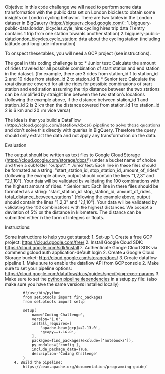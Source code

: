 Objetive:
In this code challenge we will need to perform some data transformation with the public data set on London bicicles to obtain some insights on London cycling behavior.
There are two tables in the London dataser in BigQauery (https://bigquery.cloud.google.com/):
	1. bigquery-public-data:london_bicycles.cyle_hire: cycling hires trip data (1 entry contains 1 trip from one station towards another station)
	2. bigquery-public-data:london_bicycles.cycle_station: data about the cycling station (including latitude and longitude information)

To onspect these tables, you will need a GCP project (see instructions).

The goal in this coding challenge is to:
	* Junior test: Calculate the amount of rides traveled for all possible combination of start station and end station in the dataset.
	(for example, there are 3 rides from station_id 1 to station_id 2 and 10 rides from station_id 2 to station_id 1)
	* Senior test: Calculate the total distance covered for all the rides for possible combinations of start station and end station assuming the trip distance between the two stations can be simplified by straight line between the two station's locations 
	(following the example above, if the distance between station_id 1 and station_id 2 is 2 km then the distance covered from station_id 1 to station_id 2 is 6 km and 20 km vice versa)
	
The idea is thar you build a DataFlow (https://cloud.google.com/dataflow/docs/) pipeline to solve these questions and don't solve this directly with queries in BigQuery. Therefore the query should only extract the data and not apply any transformation on the data.

Evaluation

The output should be written as text files to Google Cloud Storage (https://cloud.google.com/storage/docs/') under a bucket name of choice and then a subfolder "output". 
	* Junior test: Each line in these files should be formated as a string:
	"start_station_id, stop_station_id, amount_of_rides" (following the example above, output should contain the lines "1,2,3" and "2,1,10"). Your data will be validated by validating the 100 combinations with the highest amount of rides.
	* Senior test: Each line in these files should be formated as a string:
	"start_station_id, stop_station_id, amount_of_rides, total_distance_between_stations" (following the example above, output should contain the lines "1,2,3" and "2,1,10"). Your data will be validated by validating the 100 combinations with the highest distances. We accept a deviation of 5% on the distance in kilometers. The distance can be submitted either in the form of integers or floats.

Instructions:

Some instructions to help you get started:
	1. Set-up
		1. Create a free GCP project: https://cloud.google.com/free/
		2. Install Google Cloud SDK: https://cloud.google.com/sdk/install
		3. Authenticate Google Cloud SDK via commend gcloud auth application-default login
	2. Create a Google Cloud Storage bucket: http://cloud.google.com/storage/docs/
	3. Create dataflow pipeline
		1. Make sure to enable the dataflow API from GCP console
		2. Make sure to set your pipeline options: https://cloud.google.com/dataflow/docs/guides/specifying-exec-params
		3. Make sure to set the <a href='https://beam.apache.org/documentation/sdks/python-pipeline-dependencies/'>python pipeline dependencies</a> in a setup.py file:
		(also make sure you have the same versions installed locally)
		
			#!/usr/bin/python
			from setuptools import find_packages
			from setuptools import setup
			
			setup(
				name='Coding-Challenge',
				version='1.0',
				install_requires=[
					'apache-beam[gcp]==2.13.0',
					'geopy==1.16.0',
				],
				packages=find_packages(exclude=['notebooks']),
				py_modules=['config'],
				include_package_data=True,
				description-'Coding Challenge'
			)
		4. Build the pipeline:
			https://beam.apache.org/documentation/programming-guide/	

